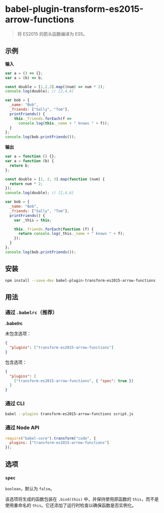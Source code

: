 # babel-plugin-transform-es2015-arrow-functions

> 将 ES2015 的箭头函数编译为 ES5。

## 示例

**输入**

```javascript
var a = () => {};
var a = (b) => b;

const double = [1,2,3].map((num) => num * 2);
console.log(double); // [2,4,6]

var bob = {
  _name: "Bob",
  _friends: ["Sally", "Tom"],
  printFriends() {
    this._friends.forEach(f =>
      console.log(this._name + " knows " + f));
  }
};
console.log(bob.printFriends());
```

**输出**

```javascript
var a = function () {};
var a = function (b) {
  return b;
};

const double = [1, 2, 3].map(function (num) {
  return num * 2;
});
console.log(double); // [2,4,6]

var bob = {
  _name: "Bob",
  _friends: ["Sally", "Tom"],
  printFriends() {
    var _this = this;

    this._friends.forEach(function (f) {
      return console.log(_this._name + " knows " + f);
    });
  }
};
console.log(bob.printFriends());
```

## 安装

```sh
npm install --save-dev babel-plugin-transform-es2015-arrow-functions
```

## 用法

### 通过 `.babelrc`（推荐）

**.babelrc**

未包含选项：

```json
{
  "plugins": ["transform-es2015-arrow-functions"]
}
```

包含选项：

```json
{
  "plugins": [
    ["transform-es2015-arrow-functions", { "spec": true }]
  ]
}
```

### 通过 CLI

```sh
babel --plugins transform-es2015-arrow-functions script.js
```

### 通过 Node API

```javascript
require("babel-core").transform("code", {
  plugins: ["transform-es2015-arrow-functions"]
});
```

## 选项

### `spec`

`boolean`，默认为 `false`。

该选项将生成的函数包装在 `.bind(this)` 中，并保持使用原函数的 `this`，而不是使用重命名的 `this`。它还添加了运行时检查以确保函数是否实例化。
